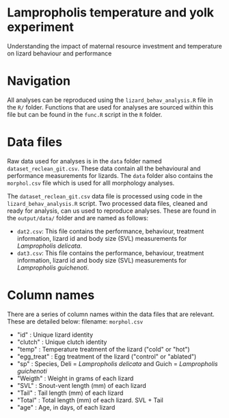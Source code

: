 # Lampropholis temperature and yolk experiment

Understanding the impact of maternal resource investment and temperature on lizard behaviour and performance 

# Navigation
All analyses can be reproduced using the `lizard_behav_analysis.R` file in the `R/` folder. Functions that are used for analyses are sourced within this file but can be found in the `func.R` script in the `R` folder.

# Data files
Raw data used for analyses is in the `data` folder named `dataset_reclean_git.csv`. These data contain all the behavioural and performance measurements for lizards. The `data` folder also contains the `morphol.csv` file which is used for alll morphology analyses. 

The `dataset_reclean_git.csv` data file is processed using code in the `lizard_behav_analysis.R` script. Two processed data files, cleaned and ready for analysis, can us used to reproduce analyses. These are found in the `output/data/` folder and are named as follows:

- `dat2.csv`: This file contains the performance, behaviour, treatment information, lizard id and body size (SVL) measurements for *Lampropholis delicata*.
- `dat3.csv`: This file contains the performance, behaviour, treatment information, lizard id and body size (SVL) measurements for *Lampropholis guichenoti*.

# Column names
There are a series of column names within the data files that are relevant. These are detailed below:
filename: `morphol.csv`
- "id" : Unique lizard identity       
- "clutch" : Unique clutch identity
- "temp" : Temperature treatment of the lizard ("cold" or "hot")     
- "egg_treat" : Egg treatment of the lizard ("control" or "ablated")
- "sp" : Species, Deli = *Lampropholis delicata* and Guich = *Lampropholis guichenoti*
- "Weigth"  : Weight in grams of each lizard
- "SVL"  : Snout-vent length (mm) of each lizard     
- "Tail" : Tail length (mm) of each lizard       
- "Total" : Total length (mm) of each lizard. SVL + Tail     
- "age" : Age, in days, of each lizard